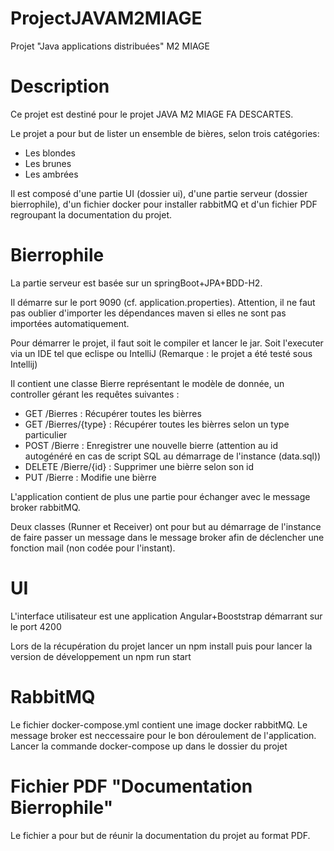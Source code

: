 # ProjectJAVAM2MIAGE
Projet "Java applications distribuées" M2 MIAGE

# Description
Ce projet est destiné pour le projet JAVA M2 MIAGE FA DESCARTES.

Le projet a pour but de lister un ensemble de bières, selon trois catégories: 
  - Les blondes
  - Les brunes
  - Les ambrées
  
Il est composé d'une partie UI (dossier ui), d'une partie serveur (dossier bierrophile), d'un fichier docker pour installer rabbitMQ et d'un fichier PDF regroupant la documentation du projet.

# Bierrophile

La partie serveur est basée sur un springBoot+JPA+BDD-H2.

Il démarre sur le port 9090 (cf. application.properties). Attention, il ne faut pas oublier d'importer les dépendances maven si elles ne sont pas importées automatiquement.

Pour démarrer le projet, il faut soit le compiler et lancer le jar. Soit l'executer via un IDE tel que eclispe ou IntelliJ (Remarque : le projet a été testé sous Intellij)

Il contient une classe Bierre représentant le modèle de donnée, un controller gérant les requêtes suivantes :

- GET /Bierres : Récupérer toutes les bièrres
- GET /Bierres/{type} : Récupérer toutes les bièrres selon un type particulier
- POST /Bierre : Enregistrer une nouvelle bierre (attention au id autogénéré en cas de script SQL au démarrage de l'instance (data.sql))
- DELETE /Bierre/{id} : Supprimer une bièrre selon son id
- PUT /Bierre : Modifie une bièrre

L'application contient de plus une partie pour échanger avec le message broker rabbitMQ. 

Deux classes (Runner et Receiver) ont pour but au démarrage de l'instance de faire passer un message dans le message broker afin de déclencher une fonction mail (non codée pour l'instant).

# UI

L'interface utilisateur est une application Angular+Booststrap démarrant sur le port 4200

Lors de la récupération du projet lancer un npm install puis pour lancer la version de développement un npm run start

# RabbitMQ

Le fichier docker-compose.yml contient une image docker rabbitMQ. Le message broker est neccessaire pour le bon déroulement de l'application. Lancer la commande docker-compose up dans le dossier du projet

# Fichier PDF "Documentation Bierrophile"

Le fichier a pour but de réunir la documentation du projet au format PDF.
